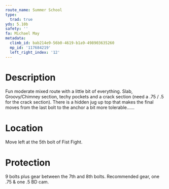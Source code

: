 ```yaml
---
route_name: Summer School
type:
  trad: true
yds: 5.10b
safety: ''
fa: Michael May
metadata:
  climb_id: bab214e9-56b0-4619-b1a9-498903635260
  mp_id: '117684219'
  left_right_index: '12'
---
```

# Description
Fun moderate mixed route with a little bit of everything. Slab, Groovy/Chimney section, techy pockets and a crack section (need a .75 / .5 for the crack section). There is a hidden jug up top that makes the final moves from the last bolt to the anchor a bit more tolerable......

# Location
Move left at the 5th bolt of Fist Fight.

# Protection
9 bolts plus gear between the 7th and 8th bolts. Recommended gear, one .75 & one .5 BD cam.
